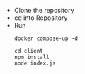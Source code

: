 - Clone the repository
- cd into Repository
- Run
	```
	docker compose-up -d

	cd client
	npm install
	node index.js
	```
